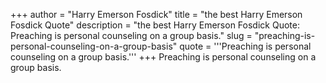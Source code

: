 +++
author = "Harry Emerson Fosdick"
title = "the best Harry Emerson Fosdick Quote"
description = "the best Harry Emerson Fosdick Quote: Preaching is personal counseling on a group basis."
slug = "preaching-is-personal-counseling-on-a-group-basis"
quote = '''Preaching is personal counseling on a group basis.'''
+++
Preaching is personal counseling on a group basis.
